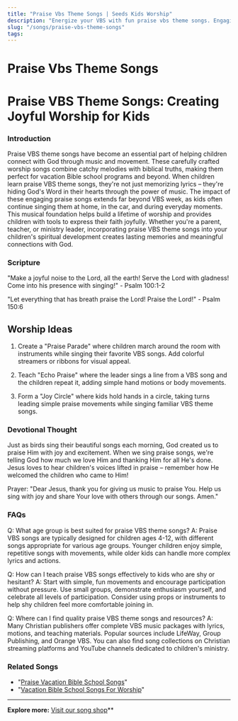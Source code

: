 ```yaml
---
title: "Praise Vbs Theme Songs | Seeds Kids Worship"
description: "Energize your VBS with fun praise vbs theme songs. Engaging worship music and activities for summer children's ministry."
slug: "/songs/praise-vbs-theme-songs"
tags:
---
```


# Praise Vbs Theme Songs

# Praise VBS Theme Songs: Creating Joyful Worship for Kids

### Introduction
Praise VBS theme songs have become an essential part of helping children connect with God through music and movement. These carefully crafted worship songs combine catchy melodies with biblical truths, making them perfect for vacation Bible school programs and beyond. When children learn praise VBS theme songs, they're not just memorizing lyrics – they're hiding God's Word in their hearts through the power of music. The impact of these engaging praise songs extends far beyond VBS week, as kids often continue singing them at home, in the car, and during everyday moments. This musical foundation helps build a lifetime of worship and provides children with tools to express their faith joyfully. Whether you're a parent, teacher, or ministry leader, incorporating praise VBS theme songs into your children's spiritual development creates lasting memories and meaningful connections with God.

### Scripture
"Make a joyful noise to the Lord, all the earth! Serve the Lord with gladness! Come into his presence with singing!" - Psalm 100:1-2

"Let everything that has breath praise the Lord! Praise the Lord!" - Psalm 150:6

## Worship Ideas
1. Create a "Praise Parade" where children march around the room with instruments while singing their favorite VBS songs. Add colorful streamers or ribbons for visual appeal.

2. Teach "Echo Praise" where the leader sings a line from a VBS song and the children repeat it, adding simple hand motions or body movements.

3. Form a "Joy Circle" where kids hold hands in a circle, taking turns leading simple praise movements while singing familiar VBS theme songs.

### Devotional Thought
Just as birds sing their beautiful songs each morning, God created us to praise Him with joy and excitement. When we sing praise songs, we're telling God how much we love Him and thanking Him for all He's done. Jesus loves to hear children's voices lifted in praise – remember how He welcomed the children who came to Him!

Prayer: "Dear Jesus, thank you for giving us music to praise You. Help us sing with joy and share Your love with others through our songs. Amen."

### FAQs
Q: What age group is best suited for praise VBS theme songs?
A: Praise VBS songs are typically designed for children ages 4-12, with different songs appropriate for various age groups. Younger children enjoy simple, repetitive songs with movements, while older kids can handle more complex lyrics and actions.

Q: How can I teach praise VBS songs effectively to kids who are shy or hesitant?
A: Start with simple, fun movements and encourage participation without pressure. Use small groups, demonstrate enthusiasm yourself, and celebrate all levels of participation. Consider using props or instruments to help shy children feel more comfortable joining in.

Q: Where can I find quality praise VBS theme songs and resources?
A: Many Christian publishers offer complete VBS music packages with lyrics, motions, and teaching materials. Popular sources include LifeWay, Group Publishing, and Orange VBS. You can also find song collections on Christian streaming platforms and YouTube channels dedicated to children's ministry.

### Related Songs

- "[Praise Vacation Bible School Songs](/songs/praise-vacation-bible-school-songs/)"
- "[Vacation Bible School Songs For Worship](/songs/vacation-bible-school-songs-for-worship/)"

---

**Explore more:** [Visit our song shop](https://seedskidsworship.com/shop)**

<!-- Schema Markup -->
<script type="application/ld+json">
{
  "@context": "https://schema.org",
  "@type": "MusicRecording",
  "name": "Praise Vbs Theme Songs",
  "byArtist": {
    "@type": "MusicGroup",
    "name": "Seeds Kids Worship"
  },
  "isFamilyFriendly": true,
  "url": "https://seedskidsworship.com/songs/praise-vbs-theme-songs/"
}
</script>